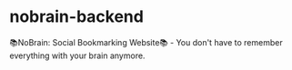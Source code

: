 # nobrain-backend
📚NoBrain: Social Bookmarking Website📚 - You don't have to remember everything with your brain anymore.
